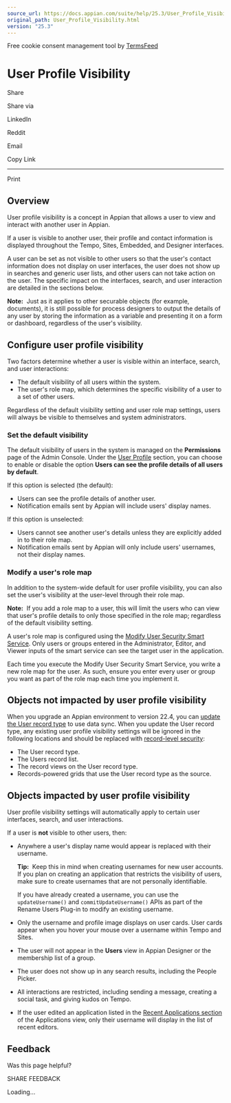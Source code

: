 ```yaml
---
source_url: https://docs.appian.com/suite/help/25.3/User_Profile_Visibility.html
original_path: User_Profile_Visibility.html
version: "25.3"
---
```


Free cookie consent management tool by [TermsFeed](https://www.termsfeed.com/)

# User Profile Visibility

Share

Share via

LinkedIn

Reddit

Email

Copy Link

* * *

Print

## Overview

User profile visibility is a concept in Appian that allows a user to view and interact with another user in Appian.

If a user is visible to another user, their profile and contact information is displayed throughout the Tempo, Sites, Embedded, and Designer interfaces.

A user can be set as not visible to other users so that the user's contact information does not display on user interfaces, the user does not show up in searches and generic user lists, and other users can not take action on the user. The specific impact on the interfaces, search, and user interaction are detailed in the sections below.

**Note:**  Just as it applies to other securable objects (for example, documents), it is still possible for process designers to output the details of any user by storing the information as a variable and presenting it on a form or dashboard, regardless of the user's visibility.

## Configure user profile visibility

Two factors determine whether a user is visible within an interface, search, and user interactions:

-   The default visibility of all users within the system.
-   The user's role map, which determines the specific visibility of a user to a set of other users.

Regardless of the default visibility setting and user role map settings, users will always be visible to themselves and system administrators.

### Set the default visibility

The default visibility of users in the system is managed on the **Permissions** page of the Admin Console. Under the [User Profile](Appian_Administration_Console.html#user-profile) section, you can choose to enable or disable the option **Users can see the profile details of all users by default**.

If this option is selected (the default):

-   Users can see the profile details of another user.
-   Notification emails sent by Appian will include users' display names.

If this option is unselected:

-   Users cannot see another user's details unless they are explicitly added in to their role map.
-   Notification emails sent by Appian will only include users' usernames, not their display names.

### Modify a user's role map

In addition to the system-wide default for user profile visibility, you can also set the user's visibility at the user-level through their role map.

**Note:**  If you add a role map to a user, this will limit the users who can view that user's profile details to only those specified in the role map; regardless of the default visibility setting.

A user's role map is configured using the [Modify User Security Smart Service](Modify_User_Security_Smart_Service.html). Only users or groups entered in the Administrator, Editor, and Viewer inputs of the smart service can see the target user in the application.

Each time you execute the Modify User Security Smart Service, you write a new role map for the user. As such, ensure you enter every user or group you want as part of the role map each time you implement it.

## Objects not impacted by user profile visibility

When you upgrade an Appian environment to version 22.4, you can [update the User record type](Configure_Tempo_Users.html#update-the-user-record-type) to use data sync. When you update the User record type, any existing user profile visibility settings will be ignored in the following locations and should be replaced with [record-level security](record-level-security.html):

-   The User record type.
-   The Users record list.
-   The record views on the User record type.
-   Records-powered grids that use the User record type as the source.

## Objects impacted by user profile visibility

User profile visibility settings will automatically apply to certain user interfaces, search, and user interactions.

If a user is **not** visible to other users, then:

-   Anywhere a user's display name would appear is replaced with their username.

    **Tip:**  Keep this in mind when creating usernames for new user accounts. If you plan on creating an application that restricts the visibility of users, make sure to create usernames that are not personally identifiable.

    If you have already created a username, you can use the `updateUsername()` and `commitUpdateUsername()` APIs as part of the Rename Users Plug-in to modify an existing username.

-   Only the username and profile image displays on user cards. User cards appear when you hover your mouse over a username within Tempo and Sites.

-   The user will not appear in the **Users** view in Appian Designer or the membership list of a group.

-   The user does not show up in any search results, including the People Picker.

-   All interactions are restricted, including sending a message, creating a social task, and giving kudos on Tempo.

-   If the user edited an application listed in the [Recent Applications section](applications-view.html#access-recent-applications) of the Applications view, only their username will display in the list of recent editors.

## Feedback

Was this page helpful?

SHARE FEEDBACK

Loading...